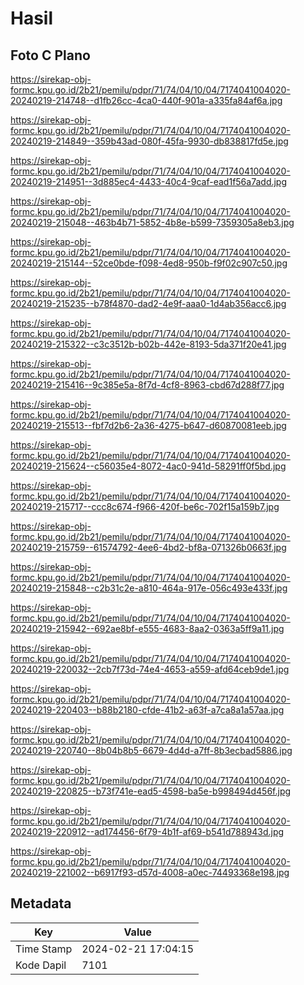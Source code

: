 # Hasil

## Foto C Plano

https://sirekap-obj-formc.kpu.go.id/2b21/pemilu/pdpr/71/74/04/10/04/7174041004020-20240219-214748--d1fb26cc-4ca0-440f-901a-a335fa84af6a.jpg

https://sirekap-obj-formc.kpu.go.id/2b21/pemilu/pdpr/71/74/04/10/04/7174041004020-20240219-214849--359b43ad-080f-45fa-9930-db838817fd5e.jpg

https://sirekap-obj-formc.kpu.go.id/2b21/pemilu/pdpr/71/74/04/10/04/7174041004020-20240219-214951--3d885ec4-4433-40c4-9caf-ead1f56a7add.jpg

https://sirekap-obj-formc.kpu.go.id/2b21/pemilu/pdpr/71/74/04/10/04/7174041004020-20240219-215048--463b4b71-5852-4b8e-b599-7359305a8eb3.jpg

https://sirekap-obj-formc.kpu.go.id/2b21/pemilu/pdpr/71/74/04/10/04/7174041004020-20240219-215144--52ce0bde-f098-4ed8-950b-f9f02c907c50.jpg

https://sirekap-obj-formc.kpu.go.id/2b21/pemilu/pdpr/71/74/04/10/04/7174041004020-20240219-215235--b78f4870-dad2-4e9f-aaa0-1d4ab356acc6.jpg

https://sirekap-obj-formc.kpu.go.id/2b21/pemilu/pdpr/71/74/04/10/04/7174041004020-20240219-215322--c3c3512b-b02b-442e-8193-5da371f20e41.jpg

https://sirekap-obj-formc.kpu.go.id/2b21/pemilu/pdpr/71/74/04/10/04/7174041004020-20240219-215416--9c385e5a-8f7d-4cf8-8963-cbd67d288f77.jpg

https://sirekap-obj-formc.kpu.go.id/2b21/pemilu/pdpr/71/74/04/10/04/7174041004020-20240219-215513--fbf7d2b6-2a36-4275-b647-d60870081eeb.jpg

https://sirekap-obj-formc.kpu.go.id/2b21/pemilu/pdpr/71/74/04/10/04/7174041004020-20240219-215624--c56035e4-8072-4ac0-941d-58291ff0f5bd.jpg

https://sirekap-obj-formc.kpu.go.id/2b21/pemilu/pdpr/71/74/04/10/04/7174041004020-20240219-215717--ccc8c674-f966-420f-be6c-702f15a159b7.jpg

https://sirekap-obj-formc.kpu.go.id/2b21/pemilu/pdpr/71/74/04/10/04/7174041004020-20240219-215759--61574792-4ee6-4bd2-bf8a-071326b0663f.jpg

https://sirekap-obj-formc.kpu.go.id/2b21/pemilu/pdpr/71/74/04/10/04/7174041004020-20240219-215848--c2b31c2e-a810-464a-917e-056c493e433f.jpg

https://sirekap-obj-formc.kpu.go.id/2b21/pemilu/pdpr/71/74/04/10/04/7174041004020-20240219-215942--692ae8bf-e555-4683-8aa2-0363a5ff9a11.jpg

https://sirekap-obj-formc.kpu.go.id/2b21/pemilu/pdpr/71/74/04/10/04/7174041004020-20240219-220032--2cb7f73d-74e4-4653-a559-afd64ceb9de1.jpg

https://sirekap-obj-formc.kpu.go.id/2b21/pemilu/pdpr/71/74/04/10/04/7174041004020-20240219-220403--b88b2180-cfde-41b2-a63f-a7ca8a1a57aa.jpg

https://sirekap-obj-formc.kpu.go.id/2b21/pemilu/pdpr/71/74/04/10/04/7174041004020-20240219-220740--8b04b8b5-6679-4d4d-a7ff-8b3ecbad5886.jpg

https://sirekap-obj-formc.kpu.go.id/2b21/pemilu/pdpr/71/74/04/10/04/7174041004020-20240219-220825--b73f741e-ead5-4598-ba5e-b998494d456f.jpg

https://sirekap-obj-formc.kpu.go.id/2b21/pemilu/pdpr/71/74/04/10/04/7174041004020-20240219-220912--ad174456-6f79-4b1f-af69-b541d788943d.jpg

https://sirekap-obj-formc.kpu.go.id/2b21/pemilu/pdpr/71/74/04/10/04/7174041004020-20240219-221002--b6917f93-d57d-4008-a0ec-74493368e198.jpg


## Metadata

| Key        | Value               |
| ---------- | ------------------- |
| Time Stamp | 2024-02-21 17:04:15 |
| Kode Dapil | 7101                |



